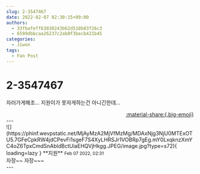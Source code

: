 ```yaml
---
slug: 2-3547467
date: 2022-02-07 02:30:15+09:00
authors:
  - 33fbafeff63830243b62d510b83f26c3
  - 6599dbbcaa26237c2ab0f3becb421b45
categories:
  - Jiwon
tags:
  - Fan Post
---
```


# 2-3547467

<div class="post-container" markdown="1">
<div class="content-container md-sidebar__scrollwrap" markdown="1">

자러가게해조... 지원이가 못자게하는건 아니긴한데...

</div>
</div>

<div style="text-align: right;" markdown="1">
<a href="https://weverse.io/fromis9/fanpost/2-3547467" style="text-align: right;">:material-share:{.big-emoji}</a>
</div>
---

<div class="comments-container md-sidebar__scrollwrap" markdown="1">
<div class="comment" markdown="1">
<div class='id-container' markdown="1">
![](https://phinf.wevpstatic.net/MjAyMzA2MjVfMzMg/MDAxNjg3NjU0MTExOTU5.7GFeCpkRW4jdCPevFi1sgeF7S4XyLHRSJr1VOBRp7gEg.mY0LxqknzXmYC4oZ6TpxCmdSnAbldBctUiaEHQVjHkgg.JPEG/image.jpg?type=s72){ loading=lazy }
**<span class="artist">지원</span>** <small>Feb 07 2022, 02:31</small><br>
</div>
<div class='comment-body' markdown="1">
자장~~ 자장~~~
</div>
</div>
</div>
---
